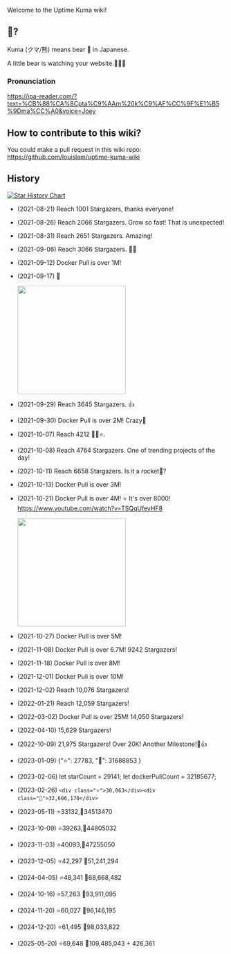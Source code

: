 Welcome to the Uptime Kuma wiki!

## 🐻?

Kuma (クマ/熊) means bear 🐻 in Japanese.

A little bear is watching your website.🐻🐻🐻

### Pronunciation

https://ipa-reader.com/?text=%CB%88%CA%8Cpta%C9%AAm%20k%C9%AF%CC%9F%E1%B5%9Dma%CC%A0&voice=Joey

## How to contribute to this wiki?

You could make a pull request in this wiki repo: https://github.com/louislam/uptime-kuma-wiki

## History

[![Star History Chart](https://api.star-history.com/svg?repos=louislam/uptime-kuma&type=Date)](https://star-history.com/#louislam/uptime-kuma&Date)

- (2021-08-21) Reach 1001 Stargazers, thanks everyone!
- (2021-08-26) Reach 2066 Stargazers. Grow so fast! That is unexpected!
- (2021-08-31) Reach 2651 Stargazers. Amazing!
- (2021-09-06) Reach 3066 Stargazers. 👀👏
- (2021-09-12) Docker Pull is over 1M!
- (2021-09-17) 🐣

  <img src="https://user-images.githubusercontent.com/1336778/133796976-1ea682f5-0cfa-4c50-b6fd-7d879744b12f.jpg" width="250" />

- (2021-09-29) Reach 3645 Stargazers. 👍
- (2021-09-30) Docker Pull is over 2M! Crazy🤪
- (2021-10-07) Reach 4212 🔭✨⭐.
- (2021-10-08) Reach 4764 Stargazers. One of trending projects of the day!
- (2021-10-11) Reach 6658 Stargazers. Is it a rocket🚀?
- (2021-10-13) Docker Pull is over 3M!
- (2021-10-21) Docker Pull is over 4M! ⭐ It's over 8000! https://www.youtube.com/watch?v=TSQqUfeyHF8

  <img src="https://user-images.githubusercontent.com/1336778/138208120-09a6d4b2-ceca-4380-ba59-5456b72a80aa.jpg" width="250" />

- (2021-10-27) Docker Pull is over 5M!
- (2021-11-08) Docker Pull is over 6.7M! 9242 Stargazers!
- (2021-11-18) Docker Pull is over 8M!
- (2021-12-01) Docker Pull is over 10M!
- (2021-12-02) Reach 10,076 Stargazers!
- (2022-01-21) Reach 12,059 Stargazers!
- (2022-03-02) Docker Pull is over 25M! 14,050 Stargazers!
- (2022-04-10) 15,629 Stargazers!
- (2022-10-09) 21,975 Stargazers! Over 20K! Another Milestone!🐻👍
- (2023-01-09) {"⭐": 27783, "🐳": 31688853 }
- (2023-02-06) let starCount = 29141; let dockerPullCount = 32185677;
- (2023-02-26) `<div class="⭐">30,063</div><div class="🐳">32,606,170</div>`
- (2023-05-11) ⭐33132,🐳34513470
- (2023-10-09) ⭐39263,🐳44805032
- (2023-11-03) ⭐40093,🐳47255050
- (2023-12-05) ⭐42,297 🐳51,241,294
- (2024-04-05) ⭐48,341 🐳68,668,482
- (2024-10-16) ⭐57,263 🐳93,911,095
- (2024-11-20) ⭐60,027 🐳96,146,195
- (2024-12-20) ⭐61,495 🐳98,033,822
- (2025-05-20) ⭐69,648 🐳109,485,043 + 426,361
